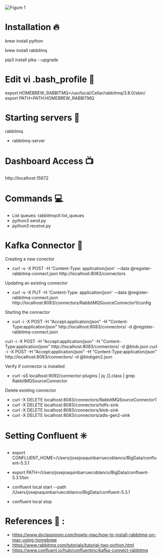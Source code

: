 
![Figure 1](https://www.rabbitmq.com/img/tutorials/python-one-overall.png "Figure 1")

# Installation :fire:

brew install python

brew install rabbitmq

pip3 install pika --upgrade

# Edit vi .bash_profile :pencil:
export HOMEBREW_RABBITMQ=/usr/local/Cellar/rabbitmq/3.8.0/sbin/
export PATH=$PATH:$HOMEBREW_RABBITMQ

# Starting servers  :rocket:

rabbitmq
- rabbitmq-server

# Dashboard Access :tv:

http://localhost:15672

# Commands :computer:

- List queues: rabbitmqctl list_queues
- python3 send.py
- python3 receive.py

# Kafka Connector :arrows_counterclockwise:

Creating a new conector

- curl -s -X POST -H 'Content-Type: application/json' --data @register-rabbitmq-connect.json http://localhost:8083/connectors



Updating an existing connector

- curl -s -X PUT -H 'Content-Type: application/json' --data @register-rabbitmq-connect.json http://localhost:8083/connectors/RabbitMQSourceConnector1/config


Starting the connector


- curl -i -X POST -H "Accept:application/json" -H  "Content-Type:application/json" http://localhost:8083/connectors/ -d @register-rabbitmq-connect.json

curl -i -X POST -H "Accept:application/json" -H "Content-Type:application/json" http://localhost:8083/connectors/ -d @blob.json
curl -i -X POST -H "Accept:application/json" -H "Content-Type:application/json" http://localhost:8083/connectors/ -d @blobgen2.json


Verify if connector is installed

- curl -sS localhost:9092/connector-plugins | jq .[].class | grep RabbitMQSourceConnector

Delete existing connector

- curl -X DELETE localhost:8083/connectors/RabbitMQSourceConnector1
- curl -X DELETE localhost:8083/connectors/hdfs-sink
- curl -X DELETE localhost:8083/connectors/blob-sink
- curl -X DELETE localhost:8083/connectors/adls-gen2-sink


# Setting Confluent :eight_spoked_asterisk:


- export CONFLUENT_HOME=/Users/josejoaquinbarruecoblanco/BigData/confluent-5.3.1
- export PATH=/Users/josejoaquinbarruecoblanco/BigData/confluent-5.3.1/bin

- confluent local start --path /Users/josejoaquinbarruecoblanco/BigData/confluent-5.3.1

- confluent local stop


# References :book: :

- https://www.dyclassroom.com/howto-mac/how-to-install-rabbitmq-on-mac-using-homebrew
- https://www.rabbitmq.com/tutorials/tutorial-two-python.html
- https://www.confluent.io/hub/confluentinc/kafka-connect-rabbitmq
